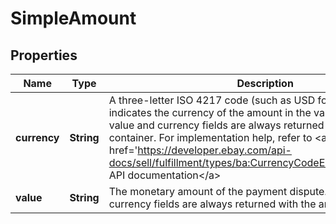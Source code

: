 # SimpleAmount

## Properties
Name | Type | Description | Notes
------------ | ------------- | ------------- | -------------
**currency** | **String** | A three-letter ISO 4217 code (such as USD for US site) that indicates the currency of the amount in the value field. Both the value and currency fields are always returned with the amount container. For implementation help, refer to &lt;a href&#x3D;&#x27;https://developer.ebay.com/api-docs/sell/fulfillment/types/ba:CurrencyCodeEnum&#x27;&gt;eBay API documentation&lt;/a&gt; |  [optional]
**value** | **String** | The monetary amount of the payment dispute. Both the value and currency fields are always returned with the amount container. |  [optional]
